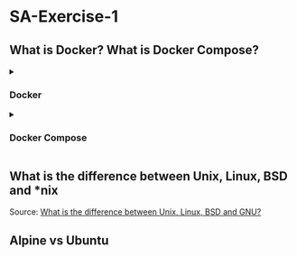 # SA-Exercise-1

## What is Docker? What is Docker Compose?
<details>
<summary><h3>Docker</h3></summary>

- Docker is an open platform for developing, shipping, and running applications.

- Docker allows you to separate your applications from your infrastructure so you can deliver software quickly. With Docker, you can manage your infrastructure in the same ways you manage your applications.

- By taking advantage of Docker’s methodologies for shipping, testing, and deploying code quickly, you can significantly reduce the delay between writing code and running it in production.

> Source: [Docker](https://docs.docker.com/get-docker/)
</details>
<details>
<summary><h3>Docker Compose</h3></summary>

- Docker Compose is a tool for defining and running multi-container applications. It is the key to unlocking a streamlined and efficient development and deployment experience.
- Compose simplifies the control of your entire application stack, making it easy to manage services, networks, and volumes in a single, comprehensible YAML configuration file. Then, with a single command, you create and start all the services from your configuration file.
- Compose works in all environments; production, staging, development, testing, as well as CI workflows. It also has commands for managing the whole lifecycle of your application.

> Source: [Docker Compose](https://docs.docker.com/compose/)
</details>

## What is the difference between Unix, Linux, BSD and *nix

Source: [What is the difference between Unix, Linux, BSD and GNU?](https://unix.stackexchange.com/questions/104714/what-is-the-difference-between-unix-linux-bsd-and-gnu)

## Alpine vs Ubuntu
